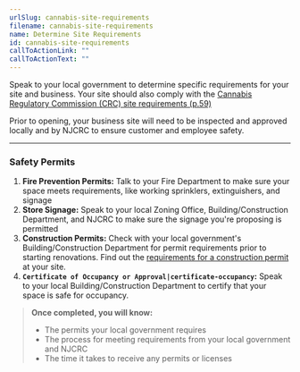 ```yaml
---
urlSlug: cannabis-site-requirements
filename: cannabis-site-requirements
name: Determine Site Requirements
id: cannabis-site-requirements
callToActionLink: ""
callToActionText: ""
---
```

Speak to your local government to determine specific requirements for your site and business. Your site should also comply with the [Cannabis Regulatory Commission (CRC) site requirements (p.59)](https://www.nj.gov/cannabis/documents/CREAMM%20Act.PDF)

Prior to opening, your business site will need to be inspected and approved locally and by NJCRC to ensure customer and employee safety. 

---
### Safety Permits

1. **Fire Prevention Permits:** Talk to your Fire Department to make sure your space meets requirements, like working sprinklers, extinguishers, and signage
2. **Store Signage:** Speak to your local Zoning Office, Building/Construction Department, and NJCRC to make sure the signage you're proposing is permitted
3. **Construction Permits:** Check with your local government's Building/Construction Department for permit requirements prior to starting renovations. Find out the [requirements for a construction permit](https://business.nj.gov/pages/building-permits-and-inspections) at your site.
4. **`Certificate of Occupancy or Approval|certificate-occupancy`:** Speak to your local Building/Construction Department to certify that your space is safe for occupancy.

>**Once completed, you will know:**
>
>- The permits your local government requires
>- The process for meeting requirements from your local government and NJCRC
>- The time it takes to receive any permits or licenses
